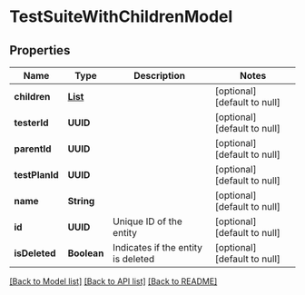 # TestSuiteWithChildrenModel
## Properties

| Name | Type | Description | Notes |
|------------ | ------------- | ------------- | -------------|
| **children** | [**List**](TestSuiteWithChildrenModel.md) |  | [optional] [default to null] |
| **testerId** | **UUID** |  | [optional] [default to null] |
| **parentId** | **UUID** |  | [optional] [default to null] |
| **testPlanId** | **UUID** |  | [optional] [default to null] |
| **name** | **String** |  | [optional] [default to null] |
| **id** | **UUID** | Unique ID of the entity | [optional] [default to null] |
| **isDeleted** | **Boolean** | Indicates if the entity is deleted | [optional] [default to null] |

[[Back to Model list]](../README.md#documentation-for-models) [[Back to API list]](../README.md#documentation-for-api-endpoints) [[Back to README]](../README.md)

